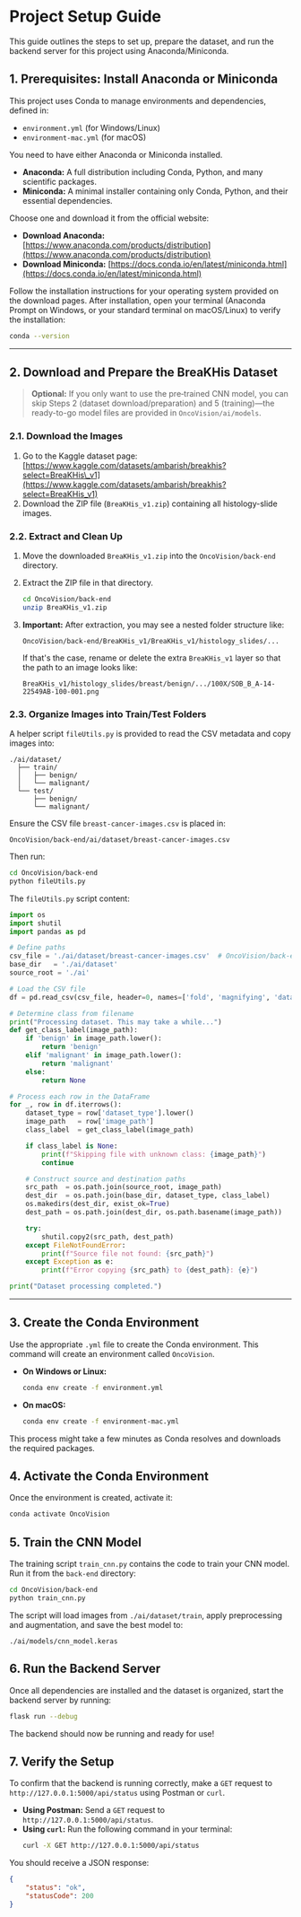 # Project Setup Guide

This guide outlines the steps to set up, prepare the dataset, and run the backend server for this project using Anaconda/Miniconda.

## 1. Prerequisites: Install Anaconda or Miniconda

This project uses Conda to manage environments and dependencies, defined in:

- `environment.yml` (for Windows/Linux)
- `environment-mac.yml` (for macOS)

You need to have either Anaconda or Miniconda installed.

- **Anaconda:** A full distribution including Conda, Python, and many scientific packages.
- **Miniconda:** A minimal installer containing only Conda, Python, and their essential dependencies.

Choose one and download it from the official website:

- **Download Anaconda:** [https://www.anaconda.com/products/distribution](https://www.anaconda.com/products/distribution)
- **Download Miniconda:** [https://docs.conda.io/en/latest/miniconda.html](https://docs.conda.io/en/latest/miniconda.html)

Follow the installation instructions for your operating system provided on the download pages. After installation, open your terminal (Anaconda Prompt on Windows, or your standard terminal on macOS/Linux) to verify the installation:

```sh
conda --version
```

---

## 2. Download and Prepare the BreaKHis Dataset

> **Optional:** If you only want to use the pre‑trained CNN model, you can skip Steps 2 (dataset download/preparation) and 5 (training)—the ready-to-go model files are provided in `OncoVision/ai/models`.


### 2.1. Download the Images

1. Go to the Kaggle dataset page: [https://www.kaggle.com/datasets/ambarish/breakhis?select=BreaKHis\_v1](https://www.kaggle.com/datasets/ambarish/breakhis?select=BreaKHis_v1)
2. Download the ZIP file (`BreaKHis_v1.zip`) containing all histology-slide images.

### 2.2. Extract and Clean Up

1. Move the downloaded `BreaKHis_v1.zip` into the `OncoVision/back-end` directory.

2. Extract the ZIP file in that directory.

   ```sh
   cd OncoVision/back-end
   unzip BreaKHis_v1.zip
   ```

3. **Important:** After extraction, you may see a nested folder structure like:

   ```text
   OncoVision/back-end/BreaKHis_v1/BreaKHis_v1/histology_slides/...
   ```

   If that's the case, rename or delete the extra `BreaKHis_v1` layer so that the path to an image looks like:

   ```text
   BreaKHis_v1/histology_slides/breast/benign/.../100X/SOB_B_A-14-22549AB-100-001.png
   ```

### 2.3. Organize Images into Train/Test Folders

A helper script `fileUtils.py` is provided to read the CSV metadata and copy images into:

```
./ai/dataset/
  ├── train/
  │   ├── benign/
  │   └── malignant/
  └── test/
      ├── benign/
      └── malignant/
```

Ensure the CSV file `breast-cancer-images.csv` is placed in:

```
OncoVision/back-end/ai/dataset/breast-cancer-images.csv
```

Then run:

```sh
cd OncoVision/back-end
python fileUtils.py
```

The `fileUtils.py` script content:

```python
import os
import shutil
import pandas as pd

# Define paths
csv_file = './ai/dataset/breast-cancer-images.csv'  # OncoVision/back-end directory
base_dir   = './ai/dataset'
source_root = './ai'

# Load the CSV file
df = pd.read_csv(csv_file, header=0, names=['fold', 'magnifying', 'dataset_type', 'image_path'])

# Determine class from filename
print("Processing dataset. This may take a while...")
def get_class_label(image_path):
    if 'benign' in image_path.lower():
        return 'benign'
    elif 'malignant' in image_path.lower():
        return 'malignant'
    else:
        return None

# Process each row in the DataFrame
for _, row in df.iterrows():
    dataset_type = row['dataset_type'].lower()
    image_path   = row['image_path']
    class_label  = get_class_label(image_path)

    if class_label is None:
        print(f"Skipping file with unknown class: {image_path}")
        continue

    # Construct source and destination paths
    src_path  = os.path.join(source_root, image_path)
    dest_dir  = os.path.join(base_dir, dataset_type, class_label)
    os.makedirs(dest_dir, exist_ok=True)
    dest_path = os.path.join(dest_dir, os.path.basename(image_path))

    try:
        shutil.copy2(src_path, dest_path)
    except FileNotFoundError:
        print(f"Source file not found: {src_path}")
    except Exception as e:
        print(f"Error copying {src_path} to {dest_path}: {e}")

print("Dataset processing completed.")
```

---

## 3. Create the Conda Environment

Use the appropriate `.yml` file to create the Conda environment. This command will create an environment called `OncoVision`.

- **On Windows or Linux:**

  ```bash
  conda env create -f environment.yml
  ```

- **On macOS:**

  ```bash
  conda env create -f environment-mac.yml
  ```

This process might take a few minutes as Conda resolves and downloads the required packages.

## 4. Activate the Conda Environment

Once the environment is created, activate it:

```bash
conda activate OncoVision
```

## 5. Train the CNN Model

The training script `train_cnn.py` contains the code to train your CNN model. Run it from the `back-end` directory:

```bash
cd OncoVision/back-end
python train_cnn.py
```

The script will load images from `./ai/dataset/train`, apply preprocessing and augmentation, and save the best model to:

```
./ai/models/cnn_model.keras
```

## 6. Run the Backend Server

Once all dependencies are installed and the dataset is organized, start the backend server by running:

```bash
flask run --debug
```

The backend should now be running and ready for use!

## 7. Verify the Setup

To confirm that the backend is running correctly, make a `GET` request to `http://127.0.0.1:5000/api/status` using Postman or `curl`.

- **Using Postman:** Send a `GET` request to `http://127.0.0.1:5000/api/status`.
- **Using ****`curl`****:** Run the following command in your terminal:
  ```sh
  curl -X GET http://127.0.0.1:5000/api/status
  ```

You should receive a JSON response:

```json
{
    "status": "ok",
    "statusCode": 200
}
```
